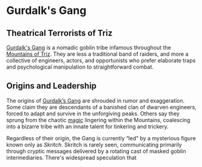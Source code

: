 # Gurdalk's Gang

## Theatrical Terrorists of Triz

[Gurdalk's Gang](/geography/landmark/mountains-of-triz/gurdalks-gang.md) is a nomadic goblin tribe infamous throughout the [Mountains of Triz](/geography/landmark/mountains-of-triz.md).  They are less a traditional band of raiders, and more a collective of engineers, actors, and opportunists who prefer elaborate traps and psychological manipulation to straightforward combat.

## Origins and Leadership

The origins of [Gurdalk’s Gang](/geography/landmark/mountains-of-triz/gurdalks-gang.md) are shrouded in rumor and exaggeration. Some claim they are descendants of a banished clan of dwarven engineers, forced to adapt and survive in the unforgiving peaks. Others say they sprung from the chaotic [magic](/structure/mechanic/magic.md) lingering within the Mountains, coalescing into a bizarre tribe with an innate talent for tinkering and trickery. 

Regardless of their origin, the Gang is currently “led” by a mysterious figure known only as *Skritch*.  Skritch is rarely seen, communicating primarily through cryptic messages delivered by a rotating cast of masked goblin intermediaries. There's widespread speculation that 
